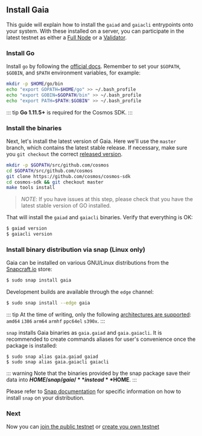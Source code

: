 ## Install Gaia

This guide will explain how to install the `gaiad` and `gaiacli` entrypoints onto your system. With these installed on a server, you can participate in the latest testnet as either a [Full Node](./join-testnet.md#run-a-full-node) or a [Validator](./validators/validator-setup.md).

### Install Go

Install `go` by following the [official docs](https://golang.org/doc/install). Remember to set your `$GOPATH`, `$GOBIN`, and `$PATH` environment variables, for example:

```bash
mkdir -p $HOME/go/bin
echo "export GOPATH=$HOME/go" >> ~/.bash_profile
echo "export GOBIN=$GOPATH/bin" >> ~/.bash_profile
echo "export PATH=$PATH:$GOBIN" >> ~/.bash_profile
```

::: tip
**Go 1.11.5+** is required for the Cosmos SDK.
:::

### Install the binaries

Next, let's install the latest version of Gaia. Here we'll use the `master` branch, which contains the latest stable release.
If necessary, make sure you `git checkout` the correct
[released version](https://github.com/cosmos/cosmos-sdk/releases).

```bash
mkdir -p $GOPATH/src/github.com/cosmos
cd $GOPATH/src/github.com/cosmos
git clone https://github.com/cosmos/cosmos-sdk
cd cosmos-sdk && git checkout master
make tools install
```

> *NOTE*: If you have issues at this step, please check that you have the latest stable version of GO installed.

That will install the `gaiad` and `gaiacli` binaries. Verify that everything is OK:

```bash
$ gaiad version
$ gaiacli version
```

### Install binary distribution via snap (Linux only)

Gaia can be installed on various GNU/Linux distributions from the [Snapcraft.io](https://snapcraft.io/gaia) store:

```bash
$ sudo snap install gaia
```

Development builds are available through the `edge` channel:

```bash
$ sudo snap install --edge gaia
```

::: tip
At the time of writing, only the following [architectures are supported](https://build.snapcraft.io/user/cosmos/cosmos-sdk): `amd64` `i386` `arm64` `armhf` `ppc64el` `s390x`.
:::

`snap` installs Gaia binaries as `gaia.gaiad` and `gaia.gaiacli`. It is recommended to create commands aliases for user's convenience once the package is installed:

```
$ sudo snap alias gaia.gaiad gaiad
$ sudo snap alias gaia.gaiacli gaiacli
```

::: warning
Note that the binaries provided by the snap package save their data into **$HOME/snap/gaia/** instead **$HOME**.
:::

Please refer to [Snap documentation](https://docs.snapcraft.io/installing-snapd/6735) for specific information on how to install `snap` on your distribution.

### Next

Now you can [join the public testnet](./join-testnet.md) or [create you own  testnet](./deploy-testnet.md)
